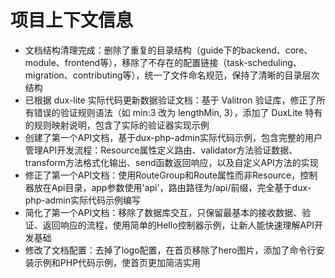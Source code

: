 # 项目上下文信息

- 文档结构清理完成：删除了重复的目录结构（guide下的backend、core、module、frontend等），移除了不存在的配置链接（task-scheduling、migration、contributing等），统一了文件命名规范，保持了清晰的目录层次结构
- 已根据 dux-lite 实际代码更新数据验证文档：基于 Valitron 验证库，修正了所有错误的验证规则语法（如 min:3 改为 lengthMin, 3），添加了 DuxLite 特有的规则映射说明，包含了实际的验证器实现示例
- 创建了第一个API文档，基于dux-php-admin实际代码示例，包含完整的用户管理API开发流程：Resource属性定义路由、validator方法验证数据、transform方法格式化输出、send函数返回响应，以及自定义API方法的实现
- 修正了第一个API文档：使用RouteGroup和Route属性而非Resource，控制器放在Api目录，app参数使用'api'，路由路径为/api/前缀，完全基于dux-php-admin实际代码示例编写
- 简化了第一个API文档：移除了数据库交互，只保留最基本的接收数据、验证、返回响应的流程，使用简单的Hello控制器示例，让新人能快速理解API开发基础
- 修改了文档配置：去掉了logo配置，在首页移除了hero图片，添加了命令行安装示例和PHP代码示例，使首页更加简洁实用
